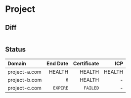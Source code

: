 # Project

## Diff 

```
```

## Status

| Domain | End Date | Certificate | ICP |
| :- | -: | -: | -: |
| project-a.com | HEALTH | HEALTH | HEALTH |
| project-b.com | `6` | HEALTH | - |
| project-c.com | `EXPIRE` | `FAILED` | - |
